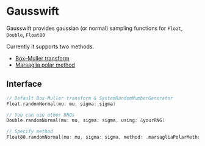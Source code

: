 # Gausswift

Gausswift provides gaussian (or normal) sampling functions for `Float`, `Double`, `Float80`

Currently it supports two methods.
- [Box–Muller transform](https://en.wikipedia.org/wiki/Box%E2%80%93Muller_transform)
- [Marsaglia polar method](https://en.wikipedia.org/wiki/Marsaglia_polar_method)

## Interface 

```swift
// Default Box-Muller transform & SystemRandomNumberGenerator
Float.randomNormal(mu: mu, sigma: sigma)

// You can use other RNGs
Double.randomNormal(mu: mu, sigma: sigma, using: &yourRNG)

// Specify method
Float80.randomNormal(mu: mu, sigma: sigma, method: .marsagliaPolarMethod)
```